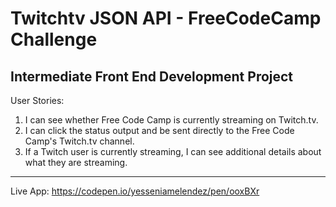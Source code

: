 # Twitchtv JSON API - FreeCodeCamp Challenge

Intermediate Front End Development Project
---------------------------------------------------------------------------------------------------------------------------------
User Stories:

1.  I can see whether Free Code Camp is currently streaming on Twitch.tv.
2.  I can click the status output and be sent directly to the Free Code Camp's Twitch.tv channel.
3.  If a Twitch user is currently streaming, I can see additional details about what they are streaming.

---------------------------------------------------------------------------------------------------------------------------------
Live App: https://codepen.io/yesseniamelendez/pen/ooxBXr

